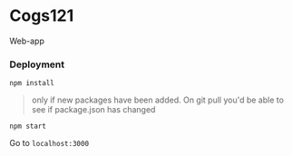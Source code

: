 # Cogs121
Web-app

### Deployment

`npm install`
> only if new packages have been added. On git pull you'd be able to see if package.json has changed

`npm start`

Go to `localhost:3000`

